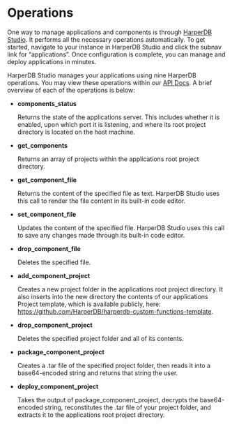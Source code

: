 # Operations

One way to manage applications and components is through [HarperDB Studio](../../administration/harperdb-studio/). It performs all the necessary operations automatically. To get started, navigate to your instance in HarperDB Studio and click the subnav link for “applications”. Once configuration is complete, you can manage and deploy applications in minutes.

HarperDB Studio manages your applications using nine HarperDB operations. You may view these operations within our [API Docs](../operations-api/). A brief overview of each of the operations is below:

*   **components\_status**

    Returns the state of the applications server. This includes whether it is enabled, upon which port it is listening, and where its root project directory is located on the host machine.
*   **get\_components**

    Returns an array of projects within the applications root project directory.
*   **get\_component\_file**

    Returns the content of the specified file as text. HarperDB Studio uses this call to render the file content in its built-in code editor.
*   **set\_component\_file**

    Updates the content of the specified file. HarperDB Studio uses this call to save any changes made through its built-in code editor.
*   **drop\_component\_file**

    Deletes the specified file.
*   **add\_component\_project**

    Creates a new project folder in the applications root project directory. It also inserts into the new directory the contents of our applications Project template, which is available publicly, here: https://github.com/HarperDB/harperdb-custom-functions-template.
*   **drop\_component\_project**

    Deletes the specified project folder and all of its contents.
*   **package\_component\_project**

    Creates a .tar file of the specified project folder, then reads it into a base64-encoded string and returns that string the user.
*   **deploy\_component\_project**

    Takes the output of package\_component\_project, decrypts the base64-encoded string, reconstitutes the .tar file of your project folder, and extracts it to the applications root project directory.
